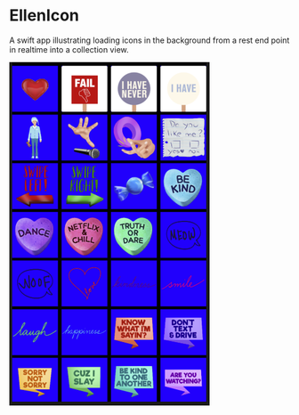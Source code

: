 # EllenIcon
A swift app illustrating loading icons in the background from a rest end point in realtime into a collection view.

![Icon Collection View](Icon1.png)


